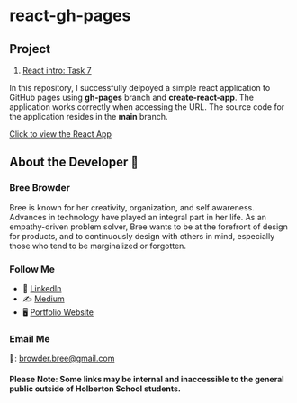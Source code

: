 # react-gh-pages

## Project

1. [React intro: Task 7](https://intranet.hbtn.io/projects/1755)

In this repository, I successfully delpoyed a simple react application to GitHub pages using <b>gh-pages</b> branch and <b>create-react-app</b>. The application works correctly when accessing the URL. The source code for the application resides in the <b>main</b> branch.

[Click to view the React App](https://breebrowder.github.io/react-gh-pages/)

## About the Developer  💬

### Bree Browder

Bree is known for her creativity, organization, and self awareness. Advances in technology have played an integral part in her life. As an empathy-driven problem solver, Bree wants to be at the forefront of design for products, and to continuously design with others in mind, especially those who tend to be marginalized or forgotten.

### Follow Me

- 📁 [LinkedIn](https://www.linkedin.com/in/breebrowder/)
- ✍️ [Medium](https://medium.com/@breebrowder)
- 🖥️ [Portfolio Website](https://breebrowder.github.io)

### Email Me
📩: browder.bree@gmail.com


#### Please Note: Some links may be internal and inaccessible to the general public outside of Holberton School students.
